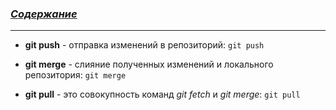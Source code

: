 ### [***Содержание***](./readme.md)
---
* **git push** - отправка изменений в репозиторий: `git push`

* **git merge** - слияние полученных изменений и локального репозитория: `git merge`

* **git pull** - это совокупность команд *git fetch* и *git merge*: `git pull`